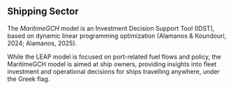 ## Shipping Sector

The *MaritimeGCH* model is an Investment Decision Support Tool (IDST), based on dynamic linear programming optimization (Alamanos \& Koundouri, 2024; Alamanos, 2025).

While the LEAP model is focused on port-related fuel flows and policy, the MaritimeGCH model is aimed at ship owners, providing insights into fleet investment and operational decisions for ships travelling anywhere, under the Greek flag. 

